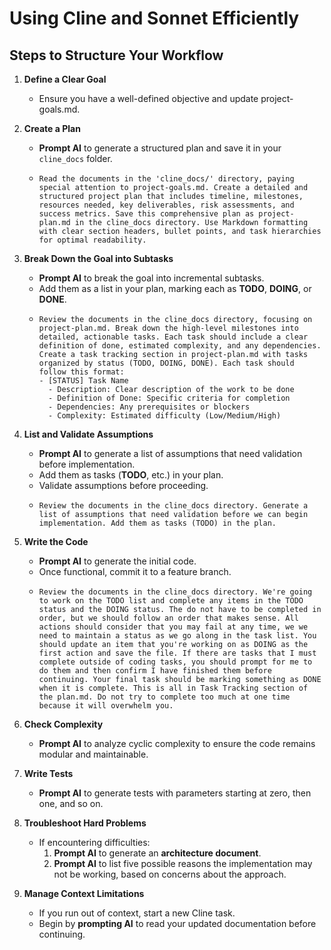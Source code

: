 # Using Cline and Sonnet Efficiently

## Steps to Structure Your Workflow

1. **Define a Clear Goal**  
   - Ensure you have a well-defined objective and update project-goals.md.

2. **Create a Plan**  
   - **Prompt AI** to generate a structured plan and save it in your `cline_docs` folder.
   - ```
     Read the documents in the 'cline_docs/' directory, paying special attention to project-goals.md. Create a detailed and structured project plan that includes timeline, milestones, resources needed, key deliverables, risk assessments, and success metrics. Save this comprehensive plan as project-plan.md in the cline_docs directory. Use Markdown formatting with clear section headers, bullet points, and task hierarchies for optimal readability.
     ```

3. **Break Down the Goal into Subtasks**  
   - **Prompt AI** to break the goal into incremental subtasks.  
   - Add them as a list in your plan, marking each as **TODO**, **DOING**, or **DONE**.
   - ```
     Review the documents in the cline_docs directory, focusing on project-plan.md. Break down the high-level milestones into detailed, actionable tasks. Each task should include a clear definition of done, estimated complexity, and any dependencies. Create a task tracking section in project-plan.md with tasks organized by status (TODO, DOING, DONE). Each task should follow this format:
     - [STATUS] Task Name
       - Description: Clear description of the work to be done
       - Definition of Done: Specific criteria for completion
       - Dependencies: Any prerequisites or blockers
       - Complexity: Estimated difficulty (Low/Medium/High)
     ```

4. **List and Validate Assumptions**  
   - **Prompt AI** to generate a list of assumptions that need validation before implementation.  
   - Add them as tasks (**TODO**, etc.) in your plan.  
   - Validate assumptions before proceeding.
   - ```
     Review the documents in the cline_docs directory. Generate a list of assumptions that need validation before we can begin implementation. Add them as tasks (TODO) in the plan.
     ```

5. **Write the Code**  
   - **Prompt AI** to generate the initial code.  
   - Once functional, commit it to a feature branch.
   - ```
     Review the documents in the cline_docs directory. We're going to work on the TODO list and complete any items in the TODO status and the DOING status. The do not have to be completed in order, but we should follow an order that makes sense. All actions should consider that you may fail at any time, we we need to maintain a status as we go along in the task list. You should update an item that you're working on as DOING as the first action and save the file. If there are tasks that I must complete outside of coding tasks, you should prompt for me to do them and then confirm I have finished them before continuing. Your final task should be marking something as DONE when it is complete. This is all in Task Tracking section of the plan.md. Do not try to complete too much at one time because it will overwhelm you.
     ```

6. **Check Complexity**  
   - **Prompt AI** to analyze cyclic complexity to ensure the code remains modular and maintainable.

7. **Write Tests**  
   - **Prompt AI** to generate tests with parameters starting at zero, then one, and so on.

8. **Troubleshoot Hard Problems**  
   - If encountering difficulties:  
     1. **Prompt AI** to generate an **architecture document**.  
     2. **Prompt AI** to list five possible reasons the implementation may not be working, based on concerns about the approach.

9. **Manage Context Limitations**  
   - If you run out of context, start a new Cline task.  
   - Begin by **prompting AI** to read your updated documentation before continuing.
